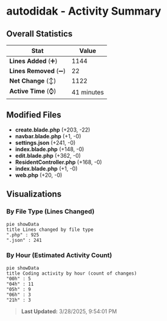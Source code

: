 # autodidak - Activity Summary 

## Overall Statistics

| Stat                   | Value                                                             |
| ---------------------- | ----------------------------------------------------------------- |
| **Lines Added** (➕)   | 1144                                          |
| **Lines Removed** (➖) | 22                                        |
| **Net Change** (↕)    | 1122                |
| **Active Time** (⌚)   | 41 minutes |


## Modified Files
- **create.blade.php** (+203, -22)
- **navbar.blade.php** (+1, -0)
- **settings.json** (+241, -0)
- **index.blade.php** (+148, -0)
- **edit.blade.php** (+362, -0)
- **ResidentController.php** (+168, -0)
- **index.blade.php** (+1, -0)
- **web.php** (+20, -0)

## Visualizations

### By File Type (Lines Changed)

```mermaid
pie showData
title Lines changed by file type
".php" : 925
".json" : 241
```

### By Hour (Estimated Activity Count)

```mermaid
pie showData
title Coding activity by hour (count of changes)
"00h" : 5
"04h" : 11
"05h" : 9
"06h" : 3
"21h" : 3
```


> **Last Updated:** 3/28/2025, 9:54:01 PM